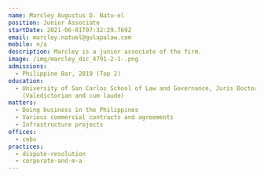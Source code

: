 ```yaml
---
name: Marcley Augustus D. Natu-el
position: Junior Associate
startDate: 2021-06-01T07:32:29.769Z
email: marcley.natuel@gulapalaw.com
mobile: n/a
description: Marcley is a junior associate of the firm.
image: /img/marcley_dsc_4791-2-1-.png
admissions:
  - Philippine Bar, 2019 (Top 2)
education:
  - University of San Carlos School of Law and Governance, Juris Doctor, 2018
    (Valedictorian and cum laude)
matters:
  - Doing business in the Philippines
  - Various commercial contracts and agreements
  - Infrastructure projects
offices:
  - cebu
practices:
  - dispute-resolution
  - corporate-and-m-a
---
```

